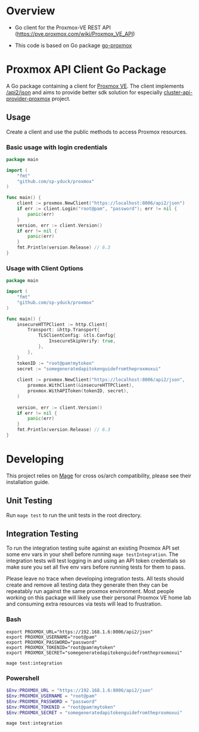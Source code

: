 # Overview

* Go client for the Proxmox-VE REST API (https://pve.proxmox.com/wiki/Proxmox_VE_API)

* This code is based on Go package [go-proxmox](https://github.com/sp-yduck/proxmox)


# Proxmox API Client Go Package
A Go package containing a client for [Proxmox VE](https://www.proxmox.com/). The client implements [/api2/json](https://pve.proxmox.com/pve-docs/api-viewer/index.html) and aims to provide better sdk solution for especially [cluster-api-provider-proxmox](https://github.com/sp-yduck/cluster-api-provider-proxmox) project.

## Usage
Create a client and use the public methods to access Proxmox resources.

### Basic usage with login credentials
```go
package main

import (
	"fmt"
	"github.com/sp-yduck/proxmox"
)

func main() {
    client := proxmox.NewClient("https://localhost:8006/api2/json")
    if err := client.Login("root@pam", "password"); err != nil {
        panic(err)
    }
    version, err := client.Version()
    if err != nil {
        panic(err)
    }
    fmt.Println(version.Release) // 6.3
}
```

### Usage with Client Options
```go
package main

import (
	"fmt"
	"github.com/sp-yduck/proxmox"
)

func main() {
    insecureHTTPClient := http.Client{
        Transport: &http.Transport{
            TLSClientConfig: &tls.Config{
                InsecureSkipVerify: true,
            },
        },
    }
    tokenID := "root@pam!mytoken"
    secret := "somegeneratedapitokenguidefromtheproxmoxui"
    
    client := proxmox.NewClient("https://localhost:8006/api2/json",
        proxmox.WithClient(&insecureHTTPClient),
        proxmox.WithAPIToken(tokenID, secret),
    )
    
    version, err := client.Version()
    if err != nil {
        panic(err)
    }
    fmt.Println(version.Release) // 6.3
}
```

# Developing
This project relies on [Mage](https://magefile.org/) for cross os/arch compatibility, please see their installation guide. 

## Unit Testing
Run `mage test` to run the unit tests in the root directory.

## Integration Testing
To run the integration testing suite against an existing Proxmox API set some env vars in your shell before running `mage testIntegration`. The integration tests will test logging in and using an API token credentials so make sure you set all five env vars before running tests for them to pass.

Please leave no trace when developing integration tests. All tests should create and remove all testing data they generate then they can be repeatably run against the same proxmox environment. Most people working on this package will likely use their personal Proxmox VE home lab and consuming extra resources via tests will lead to frustration.

### Bash
```shell
export PROXMOX_URL="https://192.168.1.6:8006/api2/json"
export PROXMOX_USERNAME="root@pam"
export PROXMOX_PASSWORD="password"
export PROXMOX_TOKENID="root@pam!mytoken"
export PROXMOX_SECRET="somegeneratedapitokenguidefromtheproxmoxui"

mage test:integration
```

### Powershell
```powershell
$Env:PROXMOX_URL = "https://192.168.1.6:8006/api2/json"
$Env:PROXMOX_USERNAME = "root@pam"
$Env:PROXMOX_PASSWORD = "password"
$Env:PROXMOX_TOKENID = "root@pam!mytoken"
$Env:PROXMOX_SECRET = "somegeneratedapitokenguidefromtheproxmoxui"

mage test:integration
```


